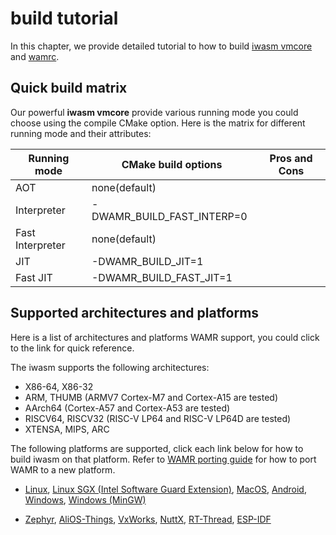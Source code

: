 # build tutorial

In this chapter, we provide detailed tutorial to how to build [iwasm vmcore](../../../doc/build_wamr.md) and [wamrc](../build_tutorial/build_wamrc.md).

## Quick build matrix

Our powerful **iwasm vmcore** provide various running mode you could choose using the compile CMake option. Here is the matrix for different running mode and their attributes:

| Running mode | CMake build options | Pros and Cons  |
| -----------  | -----------         | ---------      |
|  AOT         | none(default)       |                |
|  Interpreter | -DWAMR_BUILD_FAST_INTERP=0 |         |
|  Fast Interpreter | none(default)  |                |
|  JIT         | -DWAMR_BUILD_JIT=1  |                |
|  Fast JIT    | -DWAMR_BUILD_FAST_JIT=1 |            |

## Supported architectures and platforms

Here is a list of architectures and platforms WAMR support, you could click to the link for quick reference.

The iwasm supports the following architectures:

- X86-64, X86-32
- ARM, THUMB (ARMV7 Cortex-M7 and Cortex-A15 are tested)
- AArch64 (Cortex-A57 and Cortex-A53 are tested)
- RISCV64, RISCV32 (RISC-V LP64 and RISC-V LP64D are tested)
- XTENSA, MIPS, ARC

The following platforms are supported, click each link below for how to build iwasm on that platform. Refer to [WAMR porting guide](../../../doc/port_wamr.md) for how to port WAMR to a new platform.

- [Linux](../../../doc/build_wamr.md#linux), [Linux SGX (Intel Software Guard Extension)](../../../doc/linux_sgx.md), [MacOS](../../../doc/build_wamr.md#macos), [Android](../../../doc/build_wamr.md#android), [Windows](../../../doc/build_wamr.md#windows), [Windows (MinGW)](../../../doc/build_wamr.md#mingw)

- [Zephyr](../../../doc/build_wamr.md#zephyr), [AliOS-Things](../../../doc/build_wamr.md#alios-things), [VxWorks](../../../doc/build_wamr.md#vxworks), [NuttX](../../../doc/build_wamr.md#nuttx), [RT-Thread](../../../doc/build_wamr.md#RT-Thread), [ESP-IDF](../../../doc/build_wamr.md#esp-idf)
